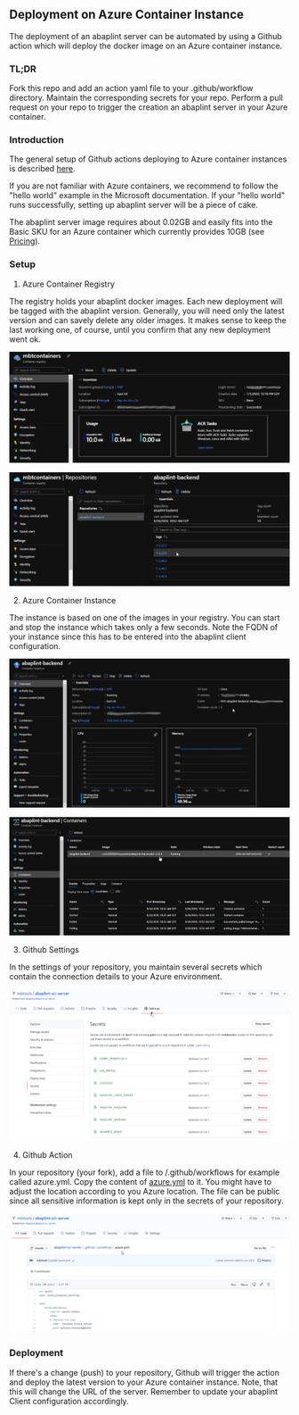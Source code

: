 ## Deployment on Azure Container Instance

The deployment of an abaplint server can be automated by using a Github action which will deploy the docker image on an Azure container instance.

### TL;DR

Fork this repo and add an action yaml file to your .github/workflow directory. Maintain the corresponding secrets for your repo. Perform a pull request on your 
repo to trigger the creation an abaplint server in your Azure container.

### Introduction

The general setup of Github actions deploying to Azure container instances is described 
[here](https://docs.microsoft.com/en-us/azure/container-instances/container-instances-github-action).

If you are not familiar with Azure containers, we recommend to follow the "hello world" example in the Microsoft documentation. 
If your "hello world" runs successfully, setting up abaplint server will be a piece of cake.

The abaplint server image requires about 0.02GB and easily fits into the Basic SKU for an Azure container which currently provides 10GB (see 
[Pricing](https://azure.microsoft.com/en-us/pricing/details/container-instances/)).

### Setup

1. Azure Container Registry

The registry holds your abaplint docker images. Each new deployment will be tagged with the abaplint version. Generally, you will need only the
latest version and can savely delete any older images. It makes sense to keep the last working one, of course, until you confirm that any
new deployment went ok.

![Container Registry](azure-container-registry.png)

![Container Registry_Repositories](azure-container-registry-repositories.png)

2. Azure Container Instance

The instance is based on one of the images in your registry. You can start and stop the instance which takes only a few seconds. Note the FQDN
of your instance since this has to be entered into the abaplint client configuration.

![Container Instance](azure-container-instance.png)

![Container Instance Containers](azure-container-instance-containers.png)

3. Github Settings

In the settings of your repository, you maintain several secrets which contain the connection details to your Azure environment.

![Github Secrets](azure-github-secrets.png)

4. Github Action

In your repository (your fork), add a file to /.github/workflows for example called azure.yml. Copy the content of 
[azure.yml](https://github.com/mbtools/abaplint-sci-server/blob/master/.github/workflows/azure.yml) to it. You might have to
adjust the location according to you Azure location. The file can be public since all sensitive information is kept only in the secrets of your repository.

![Github Action](azure-github-action.png)

### Deployment

If there's a change (push) to your repository, Github will trigger the action and deploy the latest version to your Azure container instance. 
Note, that this will change the URL of the server. Remember to update your abaplint Client configuration accordingly.






